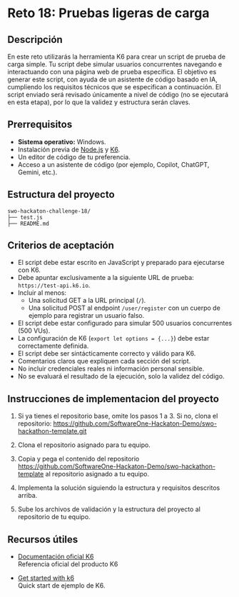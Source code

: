 # Reto 18: Pruebas ligeras de carga  
  
## Descripción  
  
En este reto utilizarás la herramienta K6 para crear un script de prueba de carga simple. Tu script debe simular usuarios concurrentes navegando e interactuando con una página web de prueba específica. El objetivo es generar este script, con ayuda de un asistente de código basado en IA, cumpliendo los requisitos técnicos que se especifican a continuación. El script enviado será revisado únicamente a nivel de código (no se ejecutará en esta etapa), por lo que la validez y estructura serán claves.
  
  
## Prerrequisitos  
  
- **Sistema operativo:** Windows.  
- Instalación previa de [Node.js](https://nodejs.org/) y [K6](https://k6.io/docs/get-started/installation/).  
- Un editor de código de tu preferencia.  
- Acceso a un asistente de código (por ejemplo, Copilot, ChatGPT, Gemini, etc.).  

## Estructura del proyecto
```
swo-hackaton-challenge-18/
├── test.js
├── README.md
```  
  
## Criterios de aceptación  
  
- El script debe estar escrito en JavaScript y preparado para ejecutarse con K6.  
- Debe apuntar exclusivamente a la siguiente URL de prueba: `https://test-api.k6.io`.  
- Incluir al menos:  
    - Una solicitud GET a la URL principal (`/`).  
    - Una solicitud POST al endpoint `/user/register` con un cuerpo de ejemplo para registrar un usuario falso.  
- El script debe estar configurado para simular 500 usuarios concurrentes (500 VUs).  
- La configuración de K6 (`export let options = {...}`) debe estar correctamente definida.  
- El script debe ser sintácticamente correcto y válido para K6.  
- Comentarios claros que expliquen cada sección del script.  
- No incluir credenciales reales ni información personal sensible.  
- No se evaluará el resultado de la ejecución, solo la validez del código.  
  
## Instrucciones de implementacion del proyecto 
1. Si ya tienes el repositorio base, omite los pasos 1 a 3. Si no, clona el repositorio:
https://github.com/SoftwareOne-Hackaton-Demo/swo-hackathon-template.git

2. Clona el repositorio asignado para tu equipo.

3. Copia y pega el contenido del repositorio https://github.com/SoftwareOne-Hackaton-Demo/swo-hackathon-template al repositorio asignado a tu equipo.

4. Implementa la solución siguiendo la estructura y requisitos descritos arriba.

5. Sube los archivos de validación y la estructura del proyecto al repositorio de tu equipo.

## Recursos útiles

- [Documentación oficial K6](https://grafana.com/docs/k6/latest/)  
  Referencia oficial del producto K6

- [Get started with k6](https://grafana.com/docs/k6/latest/examples/get-started-with-k6/)  
  Quick start de ejemplo de K6.  
